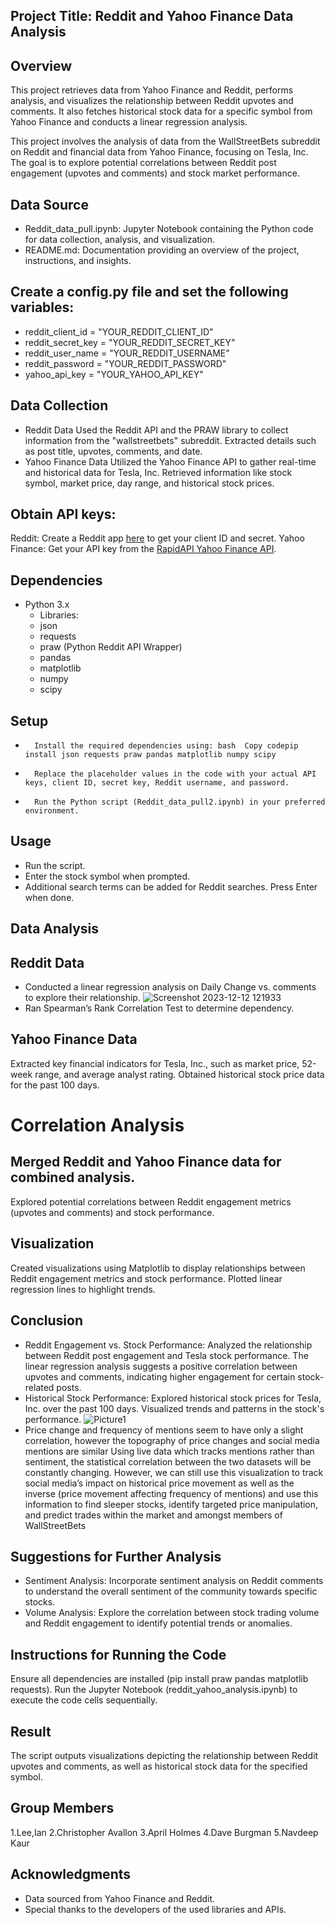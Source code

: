 ## Project Title: Reddit and Yahoo Finance Data Analysis

## Overview
This project retrieves data from Yahoo Finance and Reddit, performs analysis, and visualizes the relationship between Reddit upvotes and comments. It also fetches historical stock data for a specific symbol from Yahoo Finance and conducts a linear regression analysis.

This project involves the analysis of data from the WallStreetBets subreddit on Reddit and financial data from Yahoo Finance, focusing on Tesla, Inc. The goal is to explore potential correlations between Reddit post engagement (upvotes and comments) and stock market performance.

## Data Source

* Reddit_data_pull.ipynb: Jupyter Notebook containing the Python code for data collection, analysis, and visualization.
* README.md: Documentation providing an overview of the project, instructions, and insights.

## Create a config.py file and set the following variables:
* reddit_client_id = "YOUR_REDDIT_CLIENT_ID"
* reddit_secret_key = "YOUR_REDDIT_SECRET_KEY"
* reddit_user_name = "YOUR_REDDIT_USERNAME"
* reddit_password = "YOUR_REDDIT_PASSWORD"
* yahoo_api_key = "YOUR_YAHOO_API_KEY"

## Data Collection

* Reddit Data
Used the Reddit API and the PRAW library to collect information from the "wallstreetbets" subreddit.
Extracted details such as post title, upvotes, comments, and date.
* Yahoo Finance Data
Utilized the Yahoo Finance API to gather real-time and historical data for Tesla, Inc.
Retrieved information like stock symbol, market price, day range, and historical stock prices.

## Obtain API keys:
Reddit: Create a Reddit app [here](https://www.reddit.com/prefs/apps) to get your client ID and secret.
Yahoo Finance: Get your API key from the [RapidAPI Yahoo Finance API](https://rapidapi.com/apidojo/api/yahoo-finance1).

## Dependencies
* Python 3.x
    * Libraries:
    * json
    * requests
    * praw (Python Reddit API Wrapper)
    * pandas
    * matplotlib
    * numpy
    * scipy
      

## Setup
* 		Install the required dependencies using: bash  Copy codepip install json requests praw pandas matplotlib numpy scipy
* 		Replace the placeholder values in the code with your actual API keys, client ID, secret key, Reddit username, and password.
* 		Run the Python script (Reddit_data_pull2.ipynb) in your preferred environment.

## Usage
* Run the script.
* Enter the stock symbol when prompted.
* Additional search terms can be added for Reddit searches. Press Enter when done.


## Data Analysis

## Reddit Data
* Conducted a linear regression analysis on Daily Change vs. comments to explore their relationship.
![Screenshot 2023-12-12 121933](https://github.com/kaurn6538/Matplotlib_challenge/assets/98873779/52019cfe-1201-48a1-9a0e-372ad6fef1df)
* Ran Spearman’s Rank Correlation Test to determine dependency.


## Yahoo Finance Data
Extracted key financial indicators for Tesla, Inc., such as market price, 52-week range, and average analyst rating.
Obtained historical stock price data for the past 100 days.

# Correlation Analysis

## Merged Reddit and Yahoo Finance data for combined analysis.
Explored potential correlations between Reddit engagement metrics (upvotes and comments) and stock performance.

## Visualization

Created visualizations using Matplotlib to display relationships between Reddit engagement metrics and stock performance.
Plotted linear regression lines to highlight trends.

## Conclusion

* Reddit Engagement vs. Stock Performance: Analyzed the relationship between Reddit post engagement and Tesla stock performance. The linear regression analysis suggests a positive correlation between upvotes and comments, indicating higher engagement for certain stock-related posts.
* Historical Stock Performance: Explored historical stock prices for Tesla, Inc. over the past 100 days. Visualized trends and patterns in the stock's performance.
![Picture1](https://github.com/AprilHolmes7825/Project_1/assets/98873779/8671985b-378b-4b30-97e8-642ba0465f7e)
* Price change and frequency of mentions seem to have only a slight correlation, however the topography of price changes and social media mentions are similar
 Using live data which tracks mentions rather than sentiment, the statistical correlation between the two datasets will be constantly changing. However, we can still use this visualization to track social media’s impact on historical price movement as well as the inverse (price movement affecting frequency of mentions) and use this information to find sleeper stocks, identify targeted price manipulation, and predict trades within the market and amongst members of WallStreetBets


## Suggestions for Further Analysis

* Sentiment Analysis: Incorporate sentiment analysis on Reddit comments to understand the overall sentiment of the community towards specific stocks.
* Volume Analysis: Explore the correlation between stock trading volume and Reddit engagement to identify potential trends or anomalies.

## Instructions for Running the Code

Ensure all dependencies are installed (pip install praw pandas matplotlib requests).
Run the Jupyter Notebook (reddit_yahoo_analysis.ipynb) to execute the code cells sequentially.

## Result
The script outputs visualizations depicting the relationship between Reddit upvotes and comments, as well as historical stock data for the specified symbol.

## Group Members
1.Lee,Ian
2.Christopher Avallon
3.April Holmes
4.Dave Burgman
5.Navdeep Kaur
## Acknowledgments
* Data sourced from Yahoo Finance and Reddit.
* Special thanks to the developers of the used libraries and APIs.

